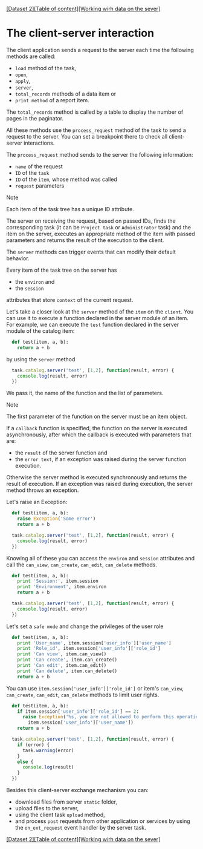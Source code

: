 [[Dataset 2]](datasets2.md)[[Table of content]](index.md)[[Working wirh data on the sever]](server-data.md)

# The client-server interaction

The client application sends a request to the server each time the following methods are called:
  
* `load` method of the task,
* `open`,
* `apply`,
* `server`,
* `total_records` methods of a data item or
* `print method` of a report item.

The `total_records` method is called by a table to display the number of pages in 
the paginator.

All these methods use the `process_request` method of the task to send a request 
to the server. You can set a breakpoint there to check all client-server interactions. 

The `process_request` method sends to the server the following information:

* `name` of the request
* `ID` of the `task`
* `ID` of the `item`, whose method was called
* `request` parameters

> [!Note]
> Each item of the task tree has a unique ID attribute.

The server on receiving the request, based on passed IDs, finds the corresponding 
task (it can be `Project task` or `Administrator` task) and the item on the server, executes an appropriate method of the item with passed parameters and returns the result of the execution to the client.

The `server` methods can trigger events that can modify their default behavior.

Every item of the task tree on the server has 

* the `environ` and
* the `session`

attributes that store `context` of the current request.

Let's take a closer look at the `server` method of the `item` on the `client`. You can use it to execute a function declared in the server module of an item.
For example, we can execute the `test` function declared in the server module of the catalog item:

```python
  def test(item, a, b):
    return a + b
```

by using the `server` method 

```javascript
  task.catalog.server('test', [1,2], function(result, error) {
    console.log(result, error)
  })
```

We pass it, the name of the function and the list of parameters.

> [!Note]
> The first parameter of the function on the server must be an item object.

If a `callback` function is specified, the function on the server is executed asynchronously, after which the callback is executed with parameters that are:

* the `result` of the server function and 
* the `error text`, if an exception was raised during the server function execution.

Otherwise the server method is executed synchronously and returns the result of 
execution. If an exception was raised during execution, the server method throws 
an exception.

Let's raise an Exception:

```python
  def test(item, a, b):
    raise Exception('Some error')
    return a + b
```

```javascript
  task.catalog.server('test', [1,2], function(result, error) {
    console.log(result, error)
  })
```

Knowing all of these you can access the `environ` and `session` attributes and call the `can_view`, `can_create`, `can_edit`, `can_delete` methods.

```python
  def test(item, a, b):
    print 'Session:', item.session
    print 'Environment', item.environ
    return a + b
```

```javascript
  task.catalog.server('test', [1,2], function(result, error) {
    console.log(result, error)
  })
```

Let's set a `safe mode` and change the privileges of the user role

```python
  def test(item, a, b):
    print 'User_name', item.session['user_info']['user_name']
    print 'Role_id', item.session['user_info']['role_id']
    print 'Can view', item.can_view()
    print 'Can create', item.can_create()
    print 'Can edit', item.can_edit()
    print 'Can delete', item.can_delete()
    return a + b
```

You can use `item.session['user_info']['role_id']` or item's `can_view`,
`can_create`, `can_edit`, `can_delete` methods to limit user rights.

```python
  def test(item, a, b):
    if item.session['user_info']['role_id'] == 2:
      raise Exception('%s, you are not allowed to perform this operation' % \
        item.session['user_info']['user_name'])
    return a + b
```

```javascript
  task.catalog.server('test', [1,2], function(result, error) {
    if (error) {
      task.warning(error)
    }
    else {
      console.log(result)
    }
  })
```

Besides this client-server exchange mechanism you can: 
- download files from server `static` folder, 
- upload files to the server, 
- using the client task `upload` method,
- and process `post` requests from other application or services by using the `on_ext_request` event handler by the server task.

[[Dataset 2]](datasets2.md)[[Table of content]](index.md)[[Working wirh data on the sever]](server-data.md)
